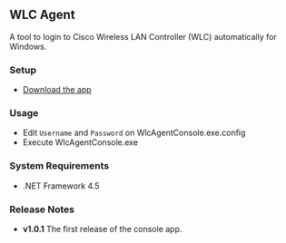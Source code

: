 ## WLC Agent
A tool to login to Cisco Wireless LAN Controller (WLC) automatically for Windows.

### Setup
- [Download the app](https://github.com/sakapon/WLC-Agent/raw/master/Downloads/WlcAgentConsole-1.0.1.zip)

### Usage
- Edit `Username` and `Password` on WlcAgentConsole.exe.config
- Execute WlcAgentConsole.exe

### System Requirements
- .NET Framework 4.5

### Release Notes
- **v1.0.1** The first release of the console app.
